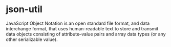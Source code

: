 # json-util
JavaScript Object Notation is an open standard file format, and data interchange format, that uses human-readable text to store and transmit data objects consisting of attribute–value pairs and array data types (or any other serializable value). 
